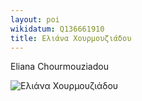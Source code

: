 ```yaml
---
layout: poi
wikidatum: Q136661910
title: Ελιάνα Χουρμουζιάδου
---
```


Eliana Chourmouziadou

![Ελιάνα Χουρμουζιάδου](https://bookpress.gr/images/2022/10-OKTOVRIOS/eliana_2.jpg)
